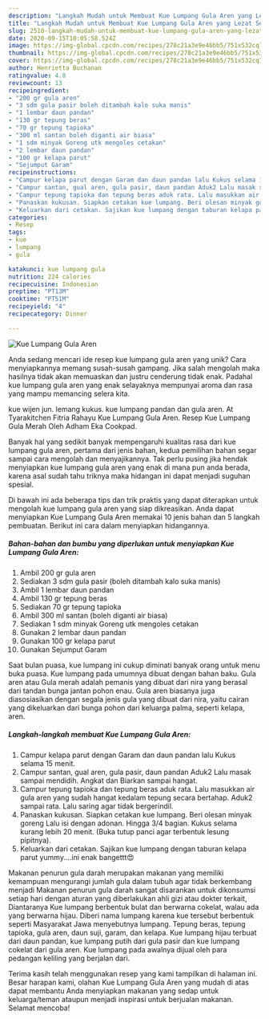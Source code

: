 ```yaml
---
description: "Langkah Mudah untuk Membuat Kue Lumpang Gula Aren yang Lezat Sekali"
title: "Langkah Mudah untuk Membuat Kue Lumpang Gula Aren yang Lezat Sekali"
slug: 2510-langkah-mudah-untuk-membuat-kue-lumpang-gula-aren-yang-lezat-sekali
date: 2020-09-15T10:05:58.524Z
image: https://img-global.cpcdn.com/recipes/278c21a3e9e46bb5/751x532cq70/kue-lumpang-gula-aren-foto-resep-utama.jpg
thumbnail: https://img-global.cpcdn.com/recipes/278c21a3e9e46bb5/751x532cq70/kue-lumpang-gula-aren-foto-resep-utama.jpg
cover: https://img-global.cpcdn.com/recipes/278c21a3e9e46bb5/751x532cq70/kue-lumpang-gula-aren-foto-resep-utama.jpg
author: Henrietta Buchanan
ratingvalue: 4.8
reviewcount: 13
recipeingredient:
- "200 gr gula aren"
- "3 sdm gula pasir boleh ditambah kalo suka manis"
- "1 lembar daun pandan"
- "130 gr tepung beras"
- "70 gr tepung tapioka"
- "300 ml santan boleh diganti air biasa"
- "1 sdm minyak Goreng utk mengoles cetakan"
- "2 lembar daun pandan"
- "100 gr kelapa parut"
- "Sejumput Garam"
recipeinstructions:
- "Campur kelapa parut dengan Garam dan daun pandan lalu Kukus selama 15 menit."
- "Campur santan, gual aren, gula pasir, daun pandan Aduk2 Lalu masak sampai mendidih. Angkat dan Biarkan sampai hangat."
- "Campur tepung tapioka dan tepung beras aduk rata. Lalu masukkan air gula aren yang sudah hangat kedalam tepung secara bertahap. Aduk2 sampai rata. Lalu saring agar tidak bergerindil."
- "Panaskan kukusan. Siapkan cetakan kue lumpang. Beri olesan minyak goreng Lalu isi dengan adonan. Hingga 3/4 bagian. Kukus selama kurang lebih 20 menit. (Buka tutup panci agar terbentuk lesung pipitnya)."
- "Keluarkan dari cetakan. Sajikan kue lumpang dengan taburan kelapa parut yummy....ini enak bangettt😍"
categories:
- Resep
tags:
- kue
- lumpang
- gula

katakunci: kue lumpang gula 
nutrition: 224 calories
recipecuisine: Indonesian
preptime: "PT13M"
cooktime: "PT51M"
recipeyield: "4"
recipecategory: Dinner

---
```



![Kue Lumpang Gula Aren](https://img-global.cpcdn.com/recipes/278c21a3e9e46bb5/751x532cq70/kue-lumpang-gula-aren-foto-resep-utama.jpg)

Anda sedang mencari ide resep kue lumpang gula aren yang unik? Cara menyiapkannya memang susah-susah gampang. Jika salah mengolah maka hasilnya tidak akan memuaskan dan justru cenderung tidak enak. Padahal kue lumpang gula aren yang enak selayaknya mempunyai aroma dan rasa yang mampu memancing selera kita.

kue wijen jun. lemang kukus. kue lumpang pandan dan gula aren. At Tyarakitchen Fitria Rahayu Kue Lumpang Gula Aren. Resep Kue Lumpang Gula Merah Oleh Adham Eka Cookpad.

Banyak hal yang sedikit banyak mempengaruhi kualitas rasa dari kue lumpang gula aren, pertama dari jenis bahan, kedua pemilihan bahan segar sampai cara mengolah dan menyajikannya. Tak perlu pusing jika hendak menyiapkan kue lumpang gula aren yang enak di mana pun anda berada, karena asal sudah tahu triknya maka hidangan ini dapat menjadi suguhan spesial.


Di bawah ini ada beberapa tips dan trik praktis yang dapat diterapkan untuk mengolah kue lumpang gula aren yang siap dikreasikan. Anda dapat menyiapkan Kue Lumpang Gula Aren memakai 10 jenis bahan dan 5 langkah pembuatan. Berikut ini cara dalam menyiapkan hidangannya.

<!--inarticleads1-->

##### Bahan-bahan dan bumbu yang diperlukan untuk menyiapkan Kue Lumpang Gula Aren:

1. Ambil 200 gr gula aren
1. Sediakan 3 sdm gula pasir (boleh ditambah kalo suka manis)
1. Ambil 1 lembar daun pandan
1. Ambil 130 gr tepung beras
1. Sediakan 70 gr tepung tapioka
1. Ambil 300 ml santan (boleh diganti air biasa)
1. Sediakan 1 sdm minyak Goreng utk mengoles cetakan
1. Gunakan 2 lembar daun pandan
1. Gunakan 100 gr kelapa parut
1. Gunakan Sejumput Garam


Saat bulan puasa, kue lumpang ini cukup diminati banyak orang untuk menu buka puasa. Kue lumpang pada umumnya dibuat dengan bahan baku. Gula aren atau Gula merah adalah pemanis yang dibuat dari nira yang berasal dari tandan bunga jantan pohon enau. Gula aren biasanya juga diasosiasikan dengan segala jenis gula yang dibuat dari nira, yaitu cairan yang dikeluarkan dari bunga pohon dari keluarga palma, seperti kelapa, aren. 

<!--inarticleads2-->

##### Langkah-langkah membuat Kue Lumpang Gula Aren:

1. Campur kelapa parut dengan Garam dan daun pandan lalu Kukus selama 15 menit.
1. Campur santan, gual aren, gula pasir, daun pandan Aduk2 Lalu masak sampai mendidih. Angkat dan Biarkan sampai hangat.
1. Campur tepung tapioka dan tepung beras aduk rata. Lalu masukkan air gula aren yang sudah hangat kedalam tepung secara bertahap. Aduk2 sampai rata. Lalu saring agar tidak bergerindil.
1. Panaskan kukusan. Siapkan cetakan kue lumpang. Beri olesan minyak goreng Lalu isi dengan adonan. Hingga 3/4 bagian. Kukus selama kurang lebih 20 menit. (Buka tutup panci agar terbentuk lesung pipitnya).
1. Keluarkan dari cetakan. Sajikan kue lumpang dengan taburan kelapa parut yummy....ini enak bangettt😍


Makanan penurun gula darah merupakan makanan yang memiliki kemampuan mengurangi jumlah gula dalam tubuh agar tidak berkembang menjadi Makanan penurun gula darah sangat disarankan untuk dikonsumsi setiap hari dengan aturan yang diberlakukan ahli gizi atau dokter terkait, Diantaranya Kue lumpang berbentuk bulat dan berwarna cokelat, walau ada yang berwarna hijau. Diberi nama lumpang karena kue tersebut berbentuk seperti Masyarakat Jawa menyebutnya lumpang. Tepung beras, tepung tapioka, gula aren, daun suji, garam, dan kelapa. Kue lumpang hijau terbuat dari daun pandan, kue lumpang putih dari gula pasir dan kue lumpang cokelat dari gula aren. Kue lumpang pada awalnya dijual oleh para pedangan keliling yang berjalan dari. 

Terima kasih telah menggunakan resep yang kami tampilkan di halaman ini. Besar harapan kami, olahan Kue Lumpang Gula Aren yang mudah di atas dapat membantu Anda menyiapkan makanan yang sedap untuk keluarga/teman ataupun menjadi inspirasi untuk berjualan makanan. Selamat mencoba!
